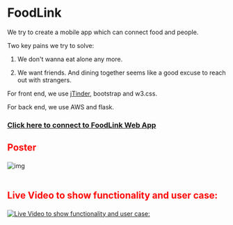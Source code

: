 # FoodLink

We try to create a mobile app which can connect food and people.

Two key pains we try to solve:

1. We don't wanna eat alone any more.

2. We want friends. And dining together seems like a good excuse to reach out with strangers.

For front end, we use [jTinder](https://github.com/do-web/jTinder), bootstrap and w3.css.

For back end, we use AWS and flask.

### [Click here to connect to FoodLink Web App](http://foodlink.frcufs3a4e.us-east-1.elasticbeanstalk.com/)

## <p style="color:red">Poster</p>
![img](http://i.imgur.com/zkzt7SI.png)
<br />
<br />
## <p style="color:red">Live Video to show functionality and user case:</p>

[![Live Video to show functionality and user case:](http://i.imgur.com/EgXkOXo.jpg)](https://www.youtube.com/watch?v=0MdodCUinL0)
